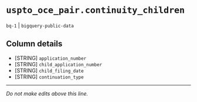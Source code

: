 # `uspto_oce_pair.continuity_children`
`bq-1` | `bigquery-public-data`

## Column details
* [STRING]    `application_number`
* [STRING]    `child_application_number`
* [STRING]    `child_filing_date`
* [STRING]    `continuation_type`

-------------------------------------------------------------------------------
*Do not make edits above this line.*
